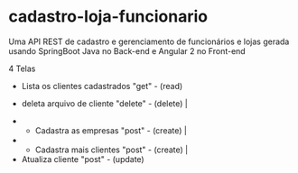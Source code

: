 # cadastro-loja-funcionario
Uma API REST de cadastro e gerenciamento de funcionários e lojas gerada usando SpringBoot Java no Back-end e Angular 2 no Front-end

4 Telas
- Lista os clientes cadastrados "get" - (read) 
+ deleta arquivo de cliente "delete" - (delete)
|
- - Cadastra as empresas "post" - (create)
|
- - Cadastra mais clientes "post" - (create)
|
- Atualiza cliente "post" - (update)


